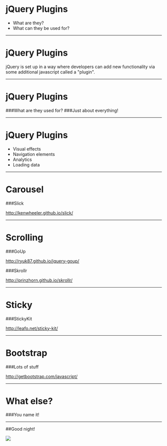 # jQuery Plugins

* What are they?
* What can they be used for?

---

# jQuery Plugins

jQuery is set up in a way where developers can add new functionality via some additional javascript called a "plugin".

---

# jQuery Plugins

###What are they used for?
###Just about everything!

---

# jQuery Plugins

* Visual effects
* Navigation elements
* Analytics
* Loading data

----

# Carousel

###Slick

http://kenwheeler.github.io/slick/

----

# Scrolling

###GoUp

http://ryuk87.github.io/jquery-goup/

###Skrollr

http://prinzhorn.github.io/skrollr/

----

# Sticky

###StickyKit

http://leafo.net/sticky-kit/

----

# Bootstrap

###Lots of stuff

http://getbootstrap.com/javascript/

----

# What else?

###You name it!

----

##Good night!

<img src="../img/unit_2/hedgehog_cat.gif">
